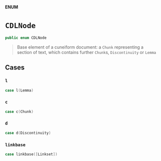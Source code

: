 **ENUM**

# `CDLNode`

```swift
public enum CDLNode
```

> Base element of a cuneiform document: a `Chunk` representing a section of text, which contains further `Chunk`s, `Discontinuity` or `Lemma`

## Cases
### `l`

```swift
case l(Lemma)
```

### `c`

```swift
case c(Chunk)
```

### `d`

```swift
case d(Discontinuity)
```

### `linkbase`

```swift
case linkbase([Linkset])
```
